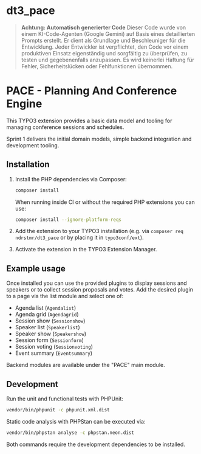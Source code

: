 # dt3_pace

> **Achtung: Automatisch generierter Code**
> Dieser Code wurde von einem KI-Code-Agenten (Google Gemini) auf Basis eines detaillierten Prompts erstellt. Er dient als Grundlage und Beschleuniger für die Entwicklung.
> Jeder Entwickler ist verpflichtet, den Code vor einem produktiven Einsatz eigenständig und sorgfältig zu überprüfen, zu testen und gegebenenfalls anzupassen. Es wird keinerlei Haftung für Fehler, Sicherheitslücken oder Fehlfunktionen übernommen.

PACE - Planning And Conference Engine
=====================================

This TYPO3 extension provides a basic data model and tooling for managing conference sessions and schedules.

Sprint 1 delivers the initial domain models, simple backend integration and development tooling.

## Installation

1. Install the PHP dependencies via Composer:

   ```bash
   composer install
   ```

   When running inside CI or without the required PHP extensions you can use:

   ```bash
   composer install --ignore-platform-reqs
   ```

2. Add the extension to your TYPO3 installation (e.g. via `composer req ndrstmr/dt3_pace` or by placing it in `typo3conf/ext`).
3. Activate the extension in the TYPO3 Extension Manager.

## Example usage

Once installed you can use the provided plugins to display sessions and speakers or to collect session proposals and votes. Add the desired plugin to a page via the list module and select one of:

* Agenda list (`Agendalist`)
* Agenda grid (`Agendagrid`)
* Session show (`Sessionshow`)
* Speaker list (`Speakerlist`)
* Speaker show (`Speakershow`)
* Session form (`Sessionform`)
* Session voting (`Sessionvoting`)
* Event summary (`Eventsummary`)

Backend modules are available under the "PACE" main module.

## Development

Run the unit and functional tests with PHPUnit:

```bash
vendor/bin/phpunit -c phpunit.xml.dist
```

Static code analysis with PHPStan can be executed via:

```bash
vendor/bin/phpstan analyse -c phpstan.neon.dist
```

Both commands require the development dependencies to be installed.
